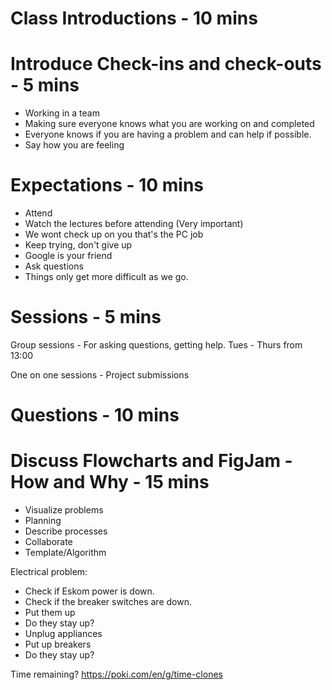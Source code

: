 
# Class Introductions - 10 mins



# Introduce Check-ins and check-outs - 5 mins
- Working in a team
- Making sure everyone knows what you are working on and completed
- Everyone knows if you are having a problem and can help if possible.
- Say how you are feeling


# Expectations - 10 mins
- Attend
- Watch the lectures before attending (Very important)
- We wont check up on you that's the PC job
- Keep trying, don't give up
- Google is your friend
- Ask questions
- Things only get more difficult as we go.


# Sessions - 5 mins
Group sessions - For asking questions, getting help.
Tues - Thurs
from 13:00

One on one sessions - Project submissions

# Questions - 10 mins


# Discuss Flowcharts and FigJam - How and Why - 15 mins
- Visualize problems
- Planning
- Describe processes
- Collaborate
- Template/Algorithm

Electrical problem:

- Check if Eskom power is down.
- Check if the breaker switches are down.
- Put them up
- Do they stay up?
- Unplug appliances
- Put up breakers
- Do they stay up?


Time remaining?
https://poki.com/en/g/time-clones

